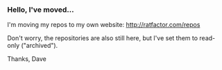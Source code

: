 ### Hello, I've moved...

I'm moving my repos to my own website: http://ratfactor.com/repos

Don't worry, the repositories are also still here, but I've set them to read-only ("archived").

Thanks, Dave
